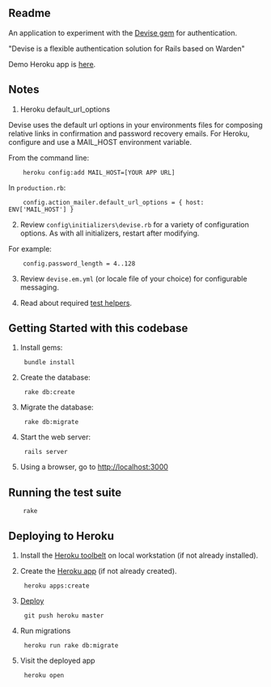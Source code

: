 ## Readme

An application to experiment with the [Devise gem](https://github.com/plataformatec/devise) for authentication.

"Devise is a flexible authentication solution for Rails based on Warden"

Demo Heroku app is [here](http://sandbox-011-devise.herokuapp.com/).

## Notes
1. Heroku default_url_options

Devise uses the default url options in your environments files for composing relative links in confirmation and password recovery emails. For Heroku, configure and use a MAIL_HOST environment variable.

From the command line:

        heroku config:add MAIL_HOST=[YOUR APP URL]

In `production.rb`:

        config.action_mailer.default_url_options = { host: ENV['MAIL_HOST'] }

2. Review `config\initializers\devise.rb` for a variety of configuration options. As with all initializers, restart after modifying.

For example:

        config.password_length = 4..128

3. Review `devise.em.yml` (or locale file of your choice) for configurable messaging.

4. Read about required [test helpers](https://github.com/plataformatec/devise#test-helpers).

## Getting Started with this codebase

1. Install gems:

        bundle install

2. Create the database:

        rake db:create

4. Migrate the database:

        rake db:migrate

5. Start the web server:

        rails server

5. Using a browser, go to [http://localhost:3000](http://localhost:3000)

## Running the test suite

        rake

## Deploying to Heroku

1. Install the [Heroku toolbelt](https://devcenter.heroku.com/articles/getting-started-with-rails4#local-workstation-setup) on local workstation (if not already installed).

2. Create the [Heroku app](https://devcenter.heroku.com/articles/getting-started-with-rails4#deploy-your-application-to-heroku) (if not already created).

        heroku apps:create

3. [Deploy](https://devcenter.heroku.com/articles/git#deploying-code)

        git push heroku master

4. Run migrations

        heroku run rake db:migrate

5. Visit the deployed app

        heroku open

